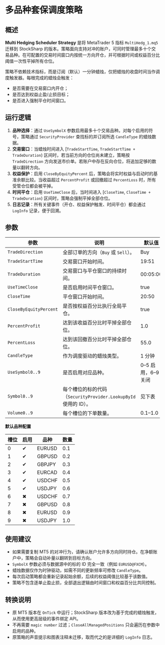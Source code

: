 # 多品种套保调度策略

## 概述
**Multi Hedging Scheduler Strategy** 是将 MetaTrader 5 指标 `MultiHedg_1.mq5` 迁移到 StockSharp 的版本。策略面向支持对冲的账户，可同时管理最多十个交易品种。在可配置的交易时间窗口内按统一方向开仓，并可根据时间或权益百分比阈值一次性平掉所有仓位。

策略不依赖技术指标，而是订阅（默认）一分钟蜡烛，仅把蜡烛的收盘时间当作调度触发器。每根完成的蜡烛会触发：
- 是否需要在交易窗口内开仓；
- 是否达到权益止盈/止损目标；
- 是否进入强制平仓时间窗口。

## 运行逻辑
1. **品种选择**：通过 `UseSymbolX` 参数启用最多十个交易品种。对每个启用的符号，策略通过 `SecurityProvider` 查找标的并订阅所选 `CandleType` 的蜡烛数据。
2. **交易窗口**：当蜡烛时间进入 [`TradeStartTime`, `TradeStartTime + TradeDuration`) 区间时，若当前方向的仓位尚未建立，策略按 `TradeDirection` 方向发送市价单。若账户中存在反向仓位，将追加足够的数量以翻转方向。
3. **权益保护**：启用 `CloseByEquityPercent` 后，策略会将实时权益与启动时的基准余额比较。当收益超过 `PercentProfit` 或回撤超过 `PercentLoss` 时，所有受管仓位都会被平掉。
4. **时间平仓**：启用 `UseTimeClose` 后，当时间进入 [`CloseTime`, `CloseTime + TradeDuration`) 区间时，策略会强制平掉全部仓位。
5. **日志记录**：所有关键事件（开仓、权益保护触发、时间平仓）都会通过 `LogInfo` 记录，便于回溯。

## 参数
| 参数 | 说明 | 默认值 |
|------|------|--------|
| `TradeDirection` | 全部订单的方向（`Buy` 或 `Sell`）。 | Buy |
| `TradeStartTime` | 交易窗口开始时间。 | 19:51 |
| `TradeDuration` | 交易窗口与平仓窗口的持续时间。 | 00:05:00 |
| `UseTimeClose` | 是否启用时间平仓窗口。 | true |
| `CloseTime` | 平仓窗口开始时间。 | 20:50 |
| `CloseByEquityPercent` | 是否按权益百分比执行全局平仓。 | true |
| `PercentProfit` | 达到该收益百分比时平掉全部仓位。 | 1.0 |
| `PercentLoss` | 达到该回撤百分比时平掉全部仓位。 | 55.0 |
| `CandleType` | 作为调度驱动的蜡烛类型。 | 1 分钟 |
| `UseSymbol0..9` | 是否启用对应品种。 | 0–5 启用，6–9 关闭 |
| `Symbol0..9` | 每个槽位的标的代码（`SecurityProvider.LookupById` 使用的 ID）。 | 见下表 |
| `Volume0..9` | 每个槽位的下单数量。 | 0.1–1.0 |

**默认品种配置**

| 槽位 | 启用 | 品种 | 数量 |
|------|------|------|------|
| 0 | ✔ | EURUSD | 0.1 |
| 1 | ✔ | GBPUSD | 0.2 |
| 2 | ✔ | GBPJPY | 0.3 |
| 3 | ✔ | EURCAD | 0.4 |
| 4 | ✔ | USDCHF | 0.5 |
| 5 | ✔ | USDJPY | 0.6 |
| 6 | ✖ | USDCHF | 0.7 |
| 7 | ✖ | GBPUSD | 0.8 |
| 8 | ✖ | EURUSD | 0.9 |
| 9 | ✖ | USDJPY | 1.0 |

## 使用建议
- 如果需要复制 MT5 的对冲行为，请确认账户允许多方向同时持仓。在净额账户中，策略会自动补量以翻转到目标方向。
- `SymbolX` 参数必须与数据源中的标的 ID 完全一致（例如 `EURUSD@FXCM`）。
- 蜡烛数据仅作为时钟驱动，如需不同的更新频率可修改 `CandleType`。
- 每次启动策略都会重新记录起始余额，后续的权益阈值比较基于该数值。
- 策略不包含逐单止盈止损，全部退出逻辑由时间窗口和权益百分比共同控制。

## 转换说明
- 原 MT5 版本在 `OnTick` 中运行；StockSharp 版本改为基于完成的蜡烛触发，从而使用更高层级的事件绑定 API。
- 不再需要 `magic number` 过滤；`CloseAllManagedPositions` 只会遍历在参数中启用的品种。
- 原策略的声音提示和图表注释未迁移，取而代之的是详细的 `LogInfo` 日志。
